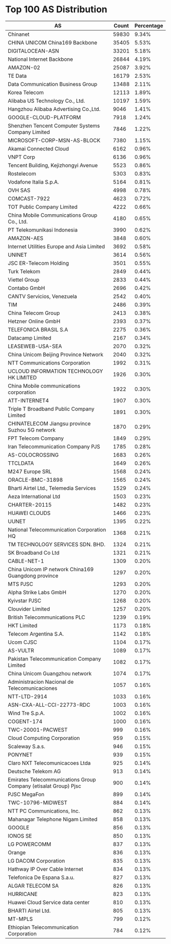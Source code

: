 # Top 100 AS Distribution
| AS | Count | Percentage |
|----|----|----|
| Chinanet | 59830 | 9.34% |
| CHINA UNICOM China169 Backbone | 35405 | 5.53% |
| DIGITALOCEAN-ASN | 33201 | 5.18% |
| National Internet Backbone | 26844 | 4.19% |
| AMAZON-02 | 25087 | 3.92% |
| TE Data | 16179 | 2.53% |
| Data Communication Business Group | 13488 | 2.11% |
| Korea Telecom | 12113 | 1.89% |
| Alibaba US Technology Co., Ltd. | 10197 | 1.59% |
| Hangzhou Alibaba Advertising Co.,Ltd. | 9046 | 1.41% |
| GOOGLE-CLOUD-PLATFORM | 7918 | 1.24% |
| Shenzhen Tencent Computer Systems Company Limited | 7846 | 1.22% |
| MICROSOFT-CORP-MSN-AS-BLOCK | 7380 | 1.15% |
| Akamai Connected Cloud | 6162 | 0.96% |
| VNPT Corp | 6136 | 0.96% |
| Tencent Building, Kejizhongyi Avenue | 5523 | 0.86% |
| Rostelecom | 5303 | 0.83% |
| Vodafone Italia S.p.A. | 5164 | 0.81% |
| OVH SAS | 4998 | 0.78% |
| COMCAST-7922 | 4623 | 0.72% |
| TOT Public Company Limited | 4222 | 0.66% |
| China Mobile Communications Group Co., Ltd. | 4180 | 0.65% |
| PT Telekomunikasi Indonesia | 3990 | 0.62% |
| AMAZON-AES | 3848 | 0.60% |
| Internet Utilities Europe and Asia Limited | 3692 | 0.58% |
| UNINET | 3614 | 0.56% |
| JSC ER-Telecom Holding | 3501 | 0.55% |
| Turk Telekom | 2849 | 0.44% |
| Viettel Group | 2833 | 0.44% |
| Contabo GmbH | 2696 | 0.42% |
| CANTV Servicios, Venezuela | 2542 | 0.40% |
| TIM | 2486 | 0.39% |
| China Telecom Group | 2413 | 0.38% |
| Hetzner Online GmbH | 2393 | 0.37% |
| TELEFONICA BRASIL S.A | 2275 | 0.36% |
| Datacamp Limited | 2167 | 0.34% |
| LEASEWEB-USA-SEA | 2070 | 0.32% |
| China Unicom Beijing Province Network | 2040 | 0.32% |
| NTT Communications Corporation | 1992 | 0.31% |
| UCLOUD INFORMATION TECHNOLOGY HK LIMITED | 1926 | 0.30% |
| China Mobile communications corporation | 1922 | 0.30% |
| ATT-INTERNET4 | 1907 | 0.30% |
| Triple T Broadband Public Company Limited | 1891 | 0.30% |
| CHINATELECOM Jiangsu province Suzhou 5G network | 1870 | 0.29% |
| FPT Telecom Company | 1849 | 0.29% |
| Iran Telecommunication Company PJS | 1785 | 0.28% |
| AS-COLOCROSSING | 1683 | 0.26% |
| TTCLDATA | 1649 | 0.26% |
| M247 Europe SRL | 1568 | 0.24% |
| ORACLE-BMC-31898 | 1565 | 0.24% |
| Bharti Airtel Ltd., Telemedia Services | 1529 | 0.24% |
| Aeza International Ltd | 1503 | 0.23% |
| CHARTER-20115 | 1482 | 0.23% |
| HUAWEI CLOUDS | 1466 | 0.23% |
| UUNET | 1395 | 0.22% |
| National Telecommunication Corporation HQ | 1368 | 0.21% |
| TM TECHNOLOGY SERVICES SDN. BHD. | 1324 | 0.21% |
| SK Broadband Co Ltd | 1321 | 0.21% |
| CABLE-NET-1 | 1309 | 0.20% |
| China Unicom IP network China169 Guangdong province | 1297 | 0.20% |
| MTS PJSC | 1293 | 0.20% |
| Alpha Strike Labs GmbH | 1270 | 0.20% |
| Kyivstar PJSC | 1268 | 0.20% |
| Clouvider Limited | 1257 | 0.20% |
| British Telecommunications PLC | 1239 | 0.19% |
| HKT Limited | 1173 | 0.18% |
| Telecom Argentina S.A. | 1142 | 0.18% |
| Ucom CJSC | 1104 | 0.17% |
| AS-VULTR | 1089 | 0.17% |
| Pakistan Telecommunication Company Limited | 1082 | 0.17% |
| China Unicom Guangzhou network | 1074 | 0.17% |
| Administracion Nacional de Telecomunicaciones | 1057 | 0.16% |
| NTT-LTD-2914 | 1033 | 0.16% |
| ASN-CXA-ALL-CCI-22773-RDC | 1003 | 0.16% |
| Wind Tre S.p.A. | 1002 | 0.16% |
| COGENT-174 | 1000 | 0.16% |
| TWC-20001-PACWEST | 999 | 0.16% |
| Cloud Computing Corporation | 959 | 0.15% |
| Scaleway S.a.s. | 946 | 0.15% |
| PONYNET | 939 | 0.15% |
| Claro NXT Telecomunicacoes Ltda | 925 | 0.14% |
| Deutsche Telekom AG | 913 | 0.14% |
| Emirates Telecommunications Group Company (etisalat Group) Pjsc | 900 | 0.14% |
| PJSC MegaFon | 899 | 0.14% |
| TWC-10796-MIDWEST | 884 | 0.14% |
| NTT PC Communications, Inc. | 862 | 0.13% |
| Mahanagar Telephone Nigam Limited | 858 | 0.13% |
| GOOGLE | 856 | 0.13% |
| IONOS SE | 850 | 0.13% |
| LG POWERCOMM | 837 | 0.13% |
| Orange | 836 | 0.13% |
| LG DACOM Corporation | 835 | 0.13% |
| Hathway IP Over Cable Internet | 834 | 0.13% |
| Telefonica De Espana S.a.u. | 827 | 0.13% |
| ALGAR TELECOM SA | 826 | 0.13% |
| HURRICANE | 823 | 0.13% |
| Huawei Cloud Service data center | 810 | 0.13% |
| BHARTI Airtel Ltd. | 805 | 0.13% |
| MT-MPLS | 799 | 0.12% |
| Ethiopian Telecommunication Corporation | 784 | 0.12% |
